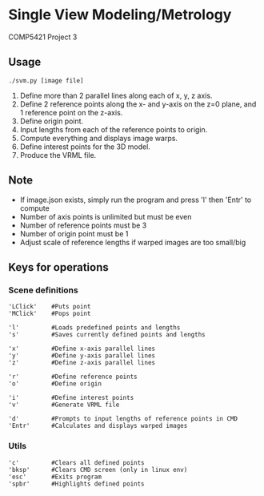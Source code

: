 # Single View Modeling/Metrology

COMP5421 Project 3

## Usage

```
./svm.py [image file]
```

1) Define more than 2 parallel lines along each of x, y, z axis.
2) Define 2 reference points along the x- and y-axis on the z=0 plane, and 1 reference point on the z-axis.
3) Define origin point.
4) Input lengths from each of the reference points to origin.
5) Compute everything and displays image warps.
6) Define interest points for the 3D model.
7) Produce the VRML file.

## Note

* If image.json exists, simply run the program and press 'l' then 'Entr' to compute
* Number of axis points is unlimited but must be even
* Number of reference points must be 3
* Number of origin point must be 1
* Adjust scale of reference lengths if warped images are too small/big

## Keys for operations

### Scene definitions

```
'LClick'    #Puts point
'MClick'    #Pops point

'l'         #Loads predefined points and lengths
's'         #Saves currently defined points and lengths
        
'x'    	    #Define x-axis parallel lines
'y'    	    #Define y-axis parallel lines
'z'    	    #Define z-axis parallel lines
        
'r'    	    #Define reference points
'o'    	    #Define origin
        
'i'    	    #Define interest points
'v'    	    #Generate VRML file

'd'    	    #Prompts to input lengths of reference points in CMD
'Entr' 	    #Calculates and displays warped images
```

### Utils

```
'c'    	    #Clears all defined points
'bksp' 	    #Clears CMD screen (only in linux env)
'esc'  	    #Exits program
'spbr'	    #Highlights defined points
```